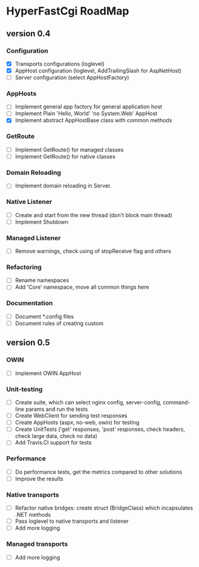 # HyperFastCgi RoadMap

## version 0.4

### Configuration
* [X] Transports configurations (loglevel)
* [X] AppHost configuration (loglevel, AddTrailingSlash for AspNetHost)
* [ ] Server configuration (select AppHostFactory)

### AppHosts
* [ ] Implement general app factory for general application host
* [ ] Implement Plain 'Hello, World' 'no System.Web' AppHost
* [X] Implement abstract AppHostBase class with common methods

### GetRoute
* [ ] Implement GetRoute() for managed classes
* [ ] Implement GetRoute() for native classes

### Domain Reloading
* [ ] Implement domain reloading in Server.

### Native Listener
* [ ] Create and start from the new thread (don't block main thread)
* [ ] Implement Shutdown

### Managed Listener
* [ ] Remove warnings, check using of stopReceive flag and others

### Refactoring
* [ ] Rename namespaces
* [ ] Add 'Core' namespace, move all common things here

### Documentation
* [ ] Document *.config files
* [ ] Document rules of creating custom  

## version 0.5

### OWIN
* [ ] Implement OWIN AppHost

### Unit-testing
* [ ] Create suite, which can select nginx config, server-config, command-line params and run the tests
* [ ] Create WebClient for sending test responses
* [ ] Create AppHosts (aspx, no-web, owin) for testing
* [ ] Create UnitTests ('get' responses, 'post' responses, check headers, check large data, check no data)
* [ ] Add Travis.CI support for tests

### Performance
* [ ] Do performance tests, get the metrics compared to other solutions
* [ ] Improve the results

### Native transports
* [ ] Refactor native bridges: create struct (BridgeClass) which incapsulates .NET  methods 
* [ ] Pass loglevel to native transports and listener
* [ ] Add more logging

### Managed transports
* [ ] Add more logging